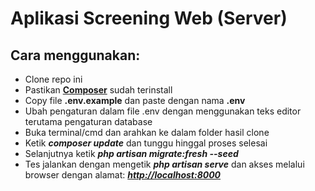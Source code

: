 # Aplikasi Screening Web (Server)

## Cara menggunakan:
- Clone repo ini
- Pastikan **[Composer](https://getcomposer.org/download/)** sudah terinstall
- Copy file **.env.example** dan paste dengan nama **.env**
- Ubah pengaturan dalam file .env dengan menggunakan teks editor terutama pengaturan database
- Buka terminal/cmd dan arahkan ke dalam folder hasil clone
- Ketik **_composer update_** dan tunggu hinggal proses selesai
- Selanjutnya ketik **_php artisan migrate:fresh --seed_**
- Tes jalankan dengan mengetik **_php artisan serve_** dan akses melalui browser dengan alamat: **_[http://localhost:8000](http://localhost:8000)_**